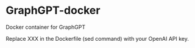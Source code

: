 # GraphGPT-docker
Docker container for GraphGPT

Replace XXX in the Dockerfile (sed command) with your OpenAI API key.
